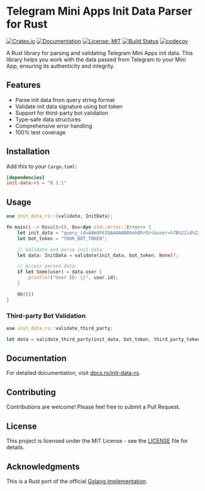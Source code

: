 # Telegram Mini Apps Init Data Parser for Rust

[![Crates.io](https://img.shields.io/crates/v/init-data-rs.svg)](https://crates.io/crates/init-data-rs)
[![Documentation](https://docs.rs/init-data-rs/badge.svg)](https://docs.rs/init-data-rs)
[![License: MIT](https://img.shields.io/badge/License-MIT-yellow.svg)](https://opensource.org/licenses/MIT)
[![Build Status](https://github.com/escwxyz/init-data-rs/workflows/Tests/badge.svg)](https://github.com/escwxyz/init-data-rs/actions)
[![codecov](https://codecov.io/gh/escwxyz/init-data-rs/branch/main/graph/badge.svg)](https://codecov.io/gh/escwxyz/init-data-rs)

A Rust library for parsing and validating Telegram Mini Apps init data. This library helps you work with the data passed from Telegram to your Mini App, ensuring its authenticity and integrity.

## Features

- Parse init data from query string format
- Validate init data signature using bot token
- Support for third-party bot validation
- Type-safe data structures
- Comprehensive error handling
- 100% test coverage

## Installation

Add this to your `Cargo.toml`:

```toml
[dependencies]
init-data-rs = "0.1.1"
```

## Usage

```rust
use init_data_rs::{validate, InitData};

fn main() -> Result<(), Box<dyn std::error::Error>> {
    let init_data = "query_id=AAHdF6IQAAAAAN0XohDhrOrc&user=%7B%22id%22%3A279058397%7D&auth_date=1662771648&hash=...";
    let bot_token = "YOUR_BOT_TOKEN";

    // Validate and parse init data
    let data: InitData = validate(init_data, bot_token, None)?;

    // Access parsed data
    if let Some(user) = data.user {
        println!("User ID: {}", user.id);
    }

    Ok(())
}
```

### Third-party Bot Validation

```rust
use init_data_rs::validate_third_party;

let data = validate_third_party(init_data, bot_token, third_party_token, None)?;
```

## Documentation

For detailed documentation, visit [docs.rs/init-data-rs](https://docs.rs/init-data-rs).

## Contributing

Contributions are welcome! Please feel free to submit a Pull Request.

## License

This project is licensed under the MIT License - see the [LICENSE](LICENSE) file for details.

## Acknowledgments

This is a Rust port of the official [Golang implementation](https://github.com/Telegram-Mini-Apps/init-data-golang).
